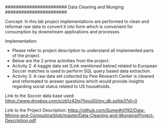 ####################### Data Cleaning and Munging #######################

Concept:
In this lab project implementations are performed to clean and reformat raw data to convert it into form which is convenient for consumption by downstream applications and processes.
 
Implementation:
* Please refer to project description to understand all implemented parts of the project.
* Below are the 2 prime activities from the project.
* Activity 2: A kaggle data set [Link mentioned below] related to European Soccer matches is used to perform SQL query based data extraction.
* Activity 3: A raw data set collected by Pew Research Center is cleaned and reformated to answer questions which would provide insights regarding social status related to US households.

Link to the Soccer data base used: https://www.dropbox.com/s/zb1z42lq7fqyu50/my_db.sqlite3?dl=0

Link to the Project Description: 
https://github.com/Sumedh0192/Data-Mining-and-Computing/blob/master/Data-Cleaning-and-Munging/Project-Description.pdf
